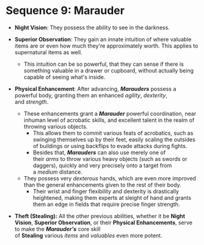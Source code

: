 # Sequence 9: Marauder
- **Night Vision**: They possess the ability to see in the darkness.
- **Superior Observation**: They gain an innate intuition of where valuable items are or even how much they're approximately worth. This applies to supernatural items as well.
    - This intuition can be so powerful, that they can sense if there is something valuable in a drawer or cupboard, without actually being capable of seeing what's inside.
- **Physical Enhancement**: After advancing, _**Marauders**_ possess a powerful body, granting them an enhanced _agility_, _dexterity_, and _strength_.
    - These enhancements grant a _**Marauder**_ powerful coordination, near inhuman level of acrobatic skills, and excellent talent in the realm of throwing various objects.
        - This allows them to commit various feats of acrobatics, such as swinging themselves up by their feet, easily scaling the outsides of buildings or using backflips to evade attacks during fights.
        - Besides that, _**Marauders**_ can also use merely one of their _arms_ to throw various heavy objects (such as swords or daggers), quickly and very precisely onto a target from a _medium_ distance.
    - They possess very _dexterous_ hands, which are even more improved than the general enhancements given to the rest of their body.
        - Their wrist and finger flexibility and dexterity is drastically heightened, making them experts at sleight of hand and grants them an edge in fields that require precise finger strength.

- **Theft (Stealing):** All the other previous abilities, whether it be **Night Vision**, **Superior Observation**, or their **Physical Enhancements**, serve to make the _**Marauder's**_ core skill of **Stealing** various _items_ and _valuables_ even more potent.
